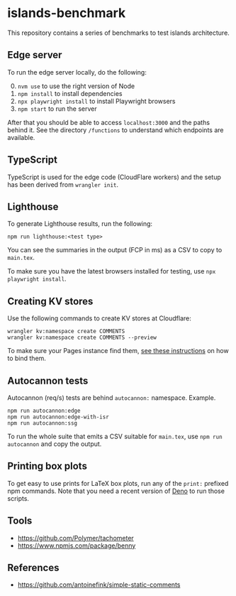 # islands-benchmark

This repository contains a series of benchmarks to test islands architecture.

## Edge server

To run the edge server locally, do the following:

0. `nvm use` to use the right version of Node
1. `npm install` to install dependencies
2. `npx playwright install` to install Playwright browsers
3. `npm start` to run the server

After that you should be able to access `localhost:3000` and the paths behind it. See the directory `/functions` to understand which endpoints are available.

## TypeScript

TypeScript is used for the edge code (CloudFlare workers) and the setup has been derived from `wrangler init`.

## Lighthouse

To generate Lighthouse results, run the following:

```
npm run lighthouse:<test type>
```

You can see the summaries in the output (FCP in ms) as a CSV to copy to `main.tex`.

To make sure you have the latest browsers installed for testing, use `npx playwright install`.

## Creating KV stores

Use the following commands to create KV stores at Cloudflare:

```
wrangler kv:namespace create COMMENTS
wrangler kv:namespace create COMMENTS --preview
```

To make sure your Pages instance find them, [see these instructions](https://developers.cloudflare.com/pages/platform/functions/#kv-namespace) on how to bind them.

## Autocannon tests

Autocannon (req/s) tests are behind `autocannon:` namespace. Example.

```
npm run autocannon:edge
npm run autocannon:edge-with-isr
npm run autocannon:ssg
```

To run the whole suite that emits a CSV suitable for `main.tex`, use `npm run autocannon` and copy the output.

## Printing box plots

To get easy to use prints for LaTeX box plots, run any of the `print:` prefixed npm commands. Note that you need a recent version of [Deno](https://deno.com/) to run those scripts.

## Tools

* https://github.com/Polymer/tachometer
* https://www.npmjs.com/package/benny

## References

* https://github.com/antoinefink/simple-static-comments
